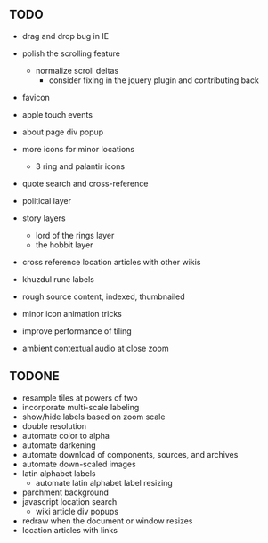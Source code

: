 
TODO
----

* drag and drop bug in IE
* polish the scrolling feature
  * normalize scroll deltas
    * consider fixing in the jquery plugin and contributing back
* favicon
* apple touch events
* about page div popup
* more icons for minor locations
  * 3 ring and palantir icons

* quote search and cross-reference
* political layer
* story layers
  * lord of the rings layer
  * the hobbit layer

* cross reference location articles with other wikis
* khuzdul rune labels
* rough source content, indexed, thumbnailed
* minor icon animation tricks
* improve performance of tiling
* ambient contextual audio at close zoom

TODONE
------

* resample tiles at powers of two
* incorporate multi-scale labeling
* show/hide labels based on zoom scale
* double resolution
* automate color to alpha
* automate darkening
* automate download of components, sources, and archives
* automate down-scaled images
* latin alphabet labels
  * automate latin alphabet label resizing
* parchment background
* javascript location search
  * wiki article div popups
* redraw when the document or window resizes
* location articles with links

